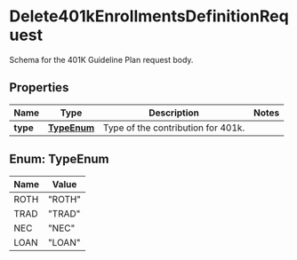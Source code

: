 

# Delete401kEnrollmentsDefinitionRequest

Schema for the 401K Guideline Plan request body.

## Properties

| Name | Type | Description | Notes |
|------------ | ------------- | ------------- | -------------|
|**type** | [**TypeEnum**](#TypeEnum) | Type of the contribution for 401k. |  |



## Enum: TypeEnum

| Name | Value |
|---- | -----|
| ROTH | &quot;ROTH&quot; |
| TRAD | &quot;TRAD&quot; |
| NEC | &quot;NEC&quot; |
| LOAN | &quot;LOAN&quot; |



